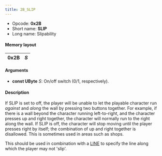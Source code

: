 ```yaml
---
title: 2B_SLIP
---
```


-   Opcode: **0x2B**
-   Short name: **SLIP**
-   Long name: Slipability

#### Memory layout

| 0x2B | *S* |
|------|-----|

#### Arguments

-   **const UByte** *S*: On/off switch (0/1, respectively).

#### Description

If SLIP is set to off, the player will be unable to let the playable character run *against* and *along* the wall by pressing two buttons together. For example, if there is a wall beyond the character running left-to-right, and the character presses up and right together, the character will normally run to the right along the wall. If SLIP is off, the character will stop moving until the player presses right by itself; the combination of up and right together is disallowed. This is sometimes used in areas such as shops.

This should be used in combination with a [LINE](D0_LINE.md) to specify the line along which the player may not 'slip'.
